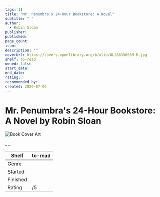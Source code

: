 ```yaml
---
tags: []
title: "Mr. Penumbra's 24-Hour Bookstore: A Novel"
subtitle: " "
author:
  - Robin Sloan
publisher:
published:
page_count:
isbn:
description: ""
coverUrl: https://covers.openlibrary.org/b/olid/OL26835606M-M.jpg
shelf: to-read
owned: false
start_date:
end_date:
rating:
recommended_by:
created: 2020-07-06
---
```


# Mr. Penumbra's 24-Hour Bookstore: A Novel by Robin Sloan

![Book Cover Art](https://covers.openlibrary.org/b/olid/OL26835606M-M.jpg)

_ _

| Shelf | to-read |
| --- | --- |
| Genre |  |
| Started |  |
| Finished |  |
| Rating | /5 |

